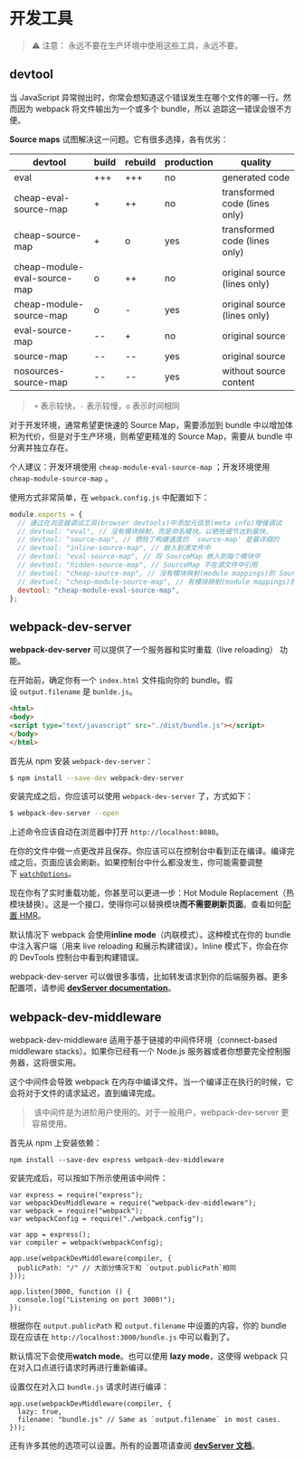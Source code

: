 # 开发工具

> ​:warning:​ 注意：
> 永远不要在生产环境中使用这些工具，永远不要。

## devtool

当 JavaScript 异常抛出时，你常会想知道这个错误发生在哪个文件的哪一行。然而因为 webpack 将文件输出为一个或多个 bundle，所以 追踪这一错误会很不方便。

**Source maps** 试图解决这一问题。它有很多选择，各有优劣：

| devtool                      | build | rebuild | production | quality                       |
| ---------------------------- | ----- | ------- | ---------- | ----------------------------- |
| eval                         | +++   | +++     | no         | generated code                |
| cheap-eval-source-map        | +     | ++      | no         | transformed code (lines only) |
| cheap-source-map             | +     | o       | yes        | transformed code (lines only) |
| cheap-module-eval-source-map | o     | ++      | no         | original source (lines only)  |
| cheap-module-source-map      | o     | -       | yes        | original source (lines only)  |
| eval-source-map              | --    | +       | no         | original source               |
| source-map                   | --    | --      | yes        | original source               |
| nosources-source-map         | --    | --      | yes        | without source content        |

>  `+` 表示较快，`-` 表示较慢，`o` 表示时间相同

对于开发环境，通常希望更快速的 Source Map，需要添加到 bundle 中以增加体积为代价，但是对于生产环境，则希望更精准的 Source Map，需要从 bundle 中分离并独立存在。

个人建议：开发环境使用 `cheap-module-eval-source-map` ；开发环境使用 `cheap-module-source-map` 。

使用方式非常简单，在 `webpack.config.js` 中配置如下：

```js
module.exports = {
  // 通过在浏览器调试工具(browser devtools)中添加元信息(meta info)增强调试
  // devtool: "eval", // 没有模块映射，而是命名模块。以牺牲细节达到最快。
  // devtool: "source-map", // 牺牲了构建速度的 `source-map' 是最详细的
  // devtool: "inline-source-map", // 嵌入到源文件中
  // devtool: "eval-source-map", // 将 SourceMap 嵌入到每个模块中
  // devtool: "hidden-source-map", // SourceMap 不在源文件中引用
  // devtool: "cheap-source-map", // 没有模块映射(module mappings)的 SourceMap 低级变体(cheap-variant)
  // devtool: "cheap-module-source-map", // 有模块映射(module mappings)的 SourceMap 低级变体
  devtool: "cheap-module-eval-source-map",
};
```

## webpack-dev-server

**webpack-dev-server** 可以提供了一个服务器和实时重载（live reloading） 功能。

在开始前，确定你有一个 `index.html` 文件指向你的 bundle。假设 `output.filename` 是 `bunlde.js`。

```html
<html>
<body>
<script type="text/javascript" src="./dist/bundle.js"></script>
</body>
</html>
```

首先从 npm 安装 `webpack-dev-server`：

```bash
$ npm install --save-dev webpack-dev-server
```

安装完成之后，你应该可以使用 `webpack-dev-server` 了，方式如下：

```bash
$ webpack-dev-server --open
```

上述命令应该自动在浏览器中打开 `http://localhost:8080`。

在你的文件中做一点更改并且保存。你应该可以在控制台中看到正在编译。编译完成之后，页面应该会刷新。如果控制台中什么都没发生，你可能需要调整下 [`watchOptions`](https://doc.webpack-china.org/configuration/dev-server#devserver-watchoptions-)。

现在你有了实时重载功能，你甚至可以更进一步：Hot Module Replacement（热模块替换）。这是一个接口，使得你可以替换模块**而不需要刷新页面**。查看如何[配置 HMR](https://doc.webpack-china.org/guides/hmr-react)。

默认情况下 webpack 会使用**inline mode**（内联模式）。这种模式在你的 bundle 中注入客户端（用来 live reloading 和展示构建错误）。Inline 模式下，你会在你的 DevTools 控制台中看到构建错误。

webpack-dev-server 可以做很多事情，比如转发请求到你的后端服务器。更多配置项，请参阅 [**devServer documentation**](https://doc.webpack-china.org/configuration/dev-server)。

## webpack-dev-middleware

webpack-dev-middleware 适用于基于链接的中间件环境（connect-based middleware stacks）。如果你已经有一个 Node.js 服务器或者你想要完全控制服务器，这将很实用。

这个中间件会导致 webpack 在内存中编译文件。当一个编译正在执行的时候，它会将对于文件的请求延迟，直到编译完成。

>  该中间件是为进阶用户使用的。对于一般用户，webpack-dev-server 更容易使用。

首先从 npm 上安装依赖：

```
npm install --save-dev express webpack-dev-middleware

```

安装完成后，可以按如下所示使用该中间件：

```
var express = require("express");
var webpackDevMiddleware = require("webpack-dev-middleware");
var webpack = require("webpack");
var webpackConfig = require("./webpack.config");

var app = express();
var compiler = webpack(webpackConfig);

app.use(webpackDevMiddleware(compiler, {
  publicPath: "/" // 大部分情况下和 `output.publicPath`相同
}));

app.listen(3000, function () {
  console.log("Listening on port 3000!");
});

```

根据你在 `output.publicPath` 和 `output.filename` 中设置的内容，你的 bundle 现在应该在 `http://localhost:3000/bundle.js` 中可以看到了。

默认情况下会使用**watch mode**。也可以使用 **lazy mode**，这使得 webpack 只在对入口点进行请求时再进行重新编译。

设置仅在对入口 `bundle.js` 请求时进行编译：

```
app.use(webpackDevMiddleware(compiler, {
  lazy: true,
  filename: "bundle.js" // Same as `output.filename` in most cases.
}));

```

还有许多其他的选项可以设置。所有的设置项请查阅 [**devServer 文档**](https://doc.webpack-china.org/configuration/dev-server)。